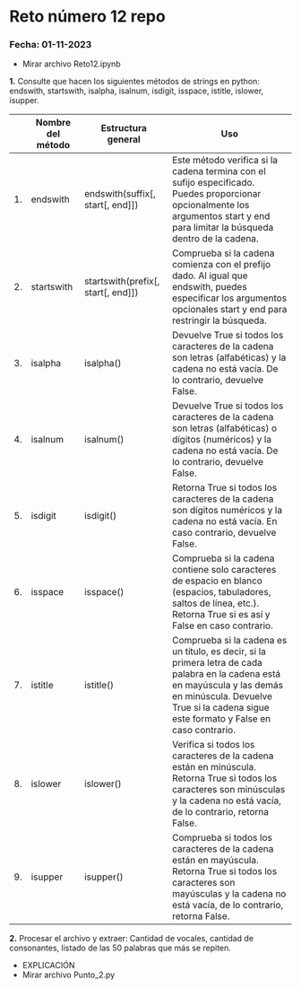 # Reto número 12 repo
### Fecha:  01-11-2023
* Mirar archivo Reto12.ipynb
  
**1.** Consulte que hacen los siguientes métodos de strings en python: endswith, startswith, isalpha, isalnum, isdigit, isspace, istitle, islower, isupper.

| | Nombre del método | Estructura general | Uso |
|-|-------------------|--------------------|-----|
|1.|endswith|endswith(suffix[, start[, end]])| Este método verifica si la cadena termina con el sufijo especificado. Puedes proporcionar opcionalmente los argumentos start y end para limitar la búsqueda dentro de la cadena.|
|2.|startswith|startswith(prefix[, start[, end]])|Comprueba si la cadena comienza con el prefijo dado. Al igual que endswith, puedes especificar los argumentos opcionales start y end para restringir la búsqueda.|
|3.|isalpha|isalpha()|Devuelve True si todos los caracteres de la cadena son letras (alfabéticas) y la cadena no está vacía. De lo contrario, devuelve False.|
|4.|isalnum|isalnum()|Devuelve True si todos los caracteres de la cadena son letras (alfabéticas) o dígitos (numéricos) y la cadena no está vacía. De lo contrario, devuelve False.|
|5.|isdigit|isdigit()|Retorna True si todos los caracteres de la cadena son dígitos numéricos y la cadena no está vacía. En caso contrario, devuelve False.|
|6.|isspace|isspace()|Comprueba si la cadena contiene solo caracteres de espacio en blanco (espacios, tabuladores, saltos de línea, etc.). Retorna True si es así y False en caso contrario.|
|7.|istitle|istitle()|Comprueba si la cadena es un título, es decir, si la primera letra de cada palabra en la cadena está en mayúscula y las demás en minúscula. Devuelve True si la cadena sigue este formato y False en caso contrario.|
|8.|islower|islower()|Verifica si todos los caracteres de la cadena están en minúscula. Retorna True si todos los caracteres son minúsculas y la cadena no está vacía, de lo contrario, retorna False.|
|9.|isupper|isupper()|Comprueba si todos los caracteres de la cadena están en mayúscula. Retorna True si todos los caracteres son mayúsculas y la cadena no está vacía, de lo contrario, retorna False.|

**2.** Procesar el archivo y extraer: Cantidad de vocales, cantidad de consonantes, listado de las 50 palabras que más se repiten.
* EXPLICACIÓN
* Mirar archivo Punto_2.py
```pseudocode

```
